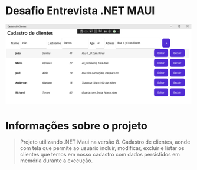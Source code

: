 # Desafio Entrevista .NET MAUI
<img src="Imagem.png">

# Informações sobre o projeto
> Projeto utilizando .NET Maui na versão 8.
> Cadastro de clientes, aonde com tela que permite ao usuário incluir, modificar, excluir e listar os clientes que temos em nosso cadastro com dados persistidos em memória durante a execução.
